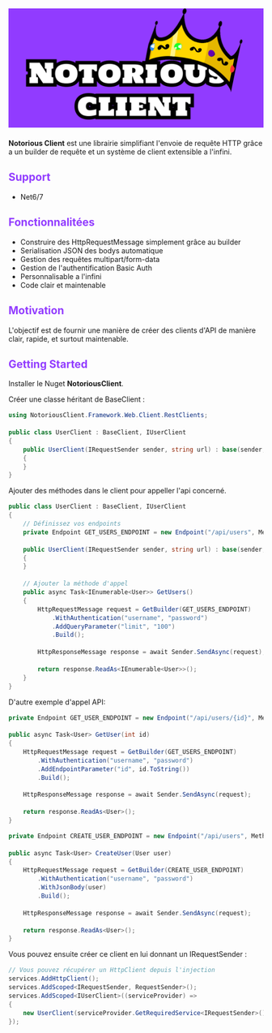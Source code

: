 ## ![Logo](./Documentation/Images/NotoriousClient.png)

**Notorious Client** est une librairie simplifiant l'envoie de requête HTTP grâce a un builder de requête et un système de client extensible a l'infini.

## <span style="color: #923CFF">Support</span>

- Net6/7

## <span style="color: #923CFF">Fonctionnalitées</span>

- Construire des HttpRequestMessage simplement grâce au builder
- Serialisation JSON des bodys automatique
- Gestion des requêtes multipart/form-data
- Gestion de l'authentification Basic Auth
- Personnalisable a l'infini
- Code clair et maintenable

## <span style="color: #923CFF">Motivation</span>

L'objectif est de fournir une manière de créer des clients d'API de manière clair, rapide, et surtout maintenable.

## <span style="color: #923CFF">Getting Started</span>

Installer le Nuget **NotoriousClient**.

Créer une classe héritant de BaseClient :

```csharp
using NotoriousClient.Framework.Web.Client.RestClients;

public class UserClient : BaseClient, IUserClient
{
    public UserClient(IRequestSender sender, string url) : base(sender, url)
    {
    }
}
```

Ajouter des méthodes dans le client pour appeller l'api concerné.

```csharp
public class UserClient : BaseClient, IUserClient
{
    // Définissez vos endpoints
    private Endpoint GET_USERS_ENDPOINT = new Endpoint("/api/users", Method.Get);

    public UserClient(IRequestSender sender, string url) : base(sender, url)
    {
    }

    // Ajouter la méthode d'appel
    public async Task<IEnumerable<User>> GetUsers()
    {
        HttpRequestMessage request = GetBuilder(GET_USERS_ENDPOINT)
            .WithAuthentication("username", "password")
            .AddQueryParameter("limit", "100")
            .Build();

        HttpResponseMessage response = await Sender.SendAsync(request);

        return response.ReadAs<IEnumerable<User>>();
    }
}

```

D'autre exemple d'appel API:

```csharp
private Endpoint GET_USER_ENDPOINT = new Endpoint("/api/users/{id}", Method.Get);

public async Task<User> GetUser(int id)
{
    HttpRequestMessage request = GetBuilder(GET_USERS_ENDPOINT)
        .WithAuthentication("username", "password")
        .AddEndpointParameter("id", id.ToString())
        .Build();

    HttpResponseMessage response = await Sender.SendAsync(request);

    return response.ReadAs<User>();
}
```

```csharp
private Endpoint CREATE_USER_ENDPOINT = new Endpoint("/api/users", Method.Post);

public async Task<User> CreateUser(User user)
{
    HttpRequestMessage request = GetBuilder(CREATE_USER_ENDPOINT)
        .WithAuthentication("username", "password")
        .WithJsonBody(user)
        .Build();

    HttpResponseMessage response = await Sender.SendAsync(request);

    return response.ReadAs<User>();
}
```

Vous pouvez ensuite créer ce client en lui donnant un IRequestSender :

```csharp
// Vous pouvez récupérer un HttpClient depuis l'injection
services.AddHttpClient();
services.AddScoped<IRequestSender, RequestSender>();
services.AddScoped<IUserClient>((serviceProvider) =>
{
    new UserClient(serviceProvider.GetRequiredService<IRequestSender>(), "http://my.api.com/");
});
```
